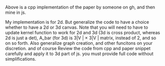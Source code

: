 

Above is a cpp implementation of the paper by someone on gh, and then mine in js.

My implementation is for 2d. But generalize the code to have a choice whether to have a 2d or 3d canvas. Note that you will need to have to update kernel function to work for 2d and 3d (3d is cross product, whereas 2d is just a det), A_bar (for 3d) is 3|V | × 3|V |  matrix, instead of 2, and so on so forth. Also generalize graph creation, and other funcitons on your discretion. and of course Review the code from cpp and paper snippet carefully and apply it to 3d part of js. you must provide full code without simplifications.